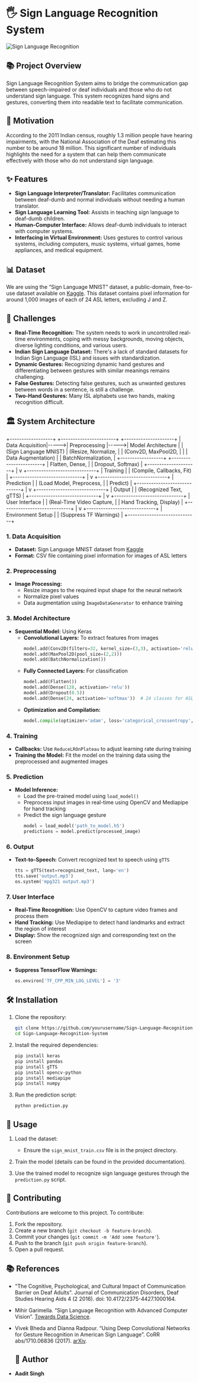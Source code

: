 # 🖐️ Sign Language Recognition System

![Sign Language Recognition](https://github.com/AaditSingh/Sign-Language-Recognition-System/blob/6bb7ed21b8499b042e8cebb9a16fc7a5d05fbb56/asl_sign.png)

## 📚 Project Overview

Sign Language Recognition System aims to bridge the communication gap between speech-impaired or deaf individuals and those who do not understand sign language. This system recognizes hand signs and gestures, converting them into readable text to facilitate communication.

## 🎯 Motivation

According to the 2011 Indian census, roughly 1.3 million people have hearing impairments, with the National Association of the Deaf estimating this number to be around 18 million. This significant number of individuals highlights the need for a system that can help them communicate effectively with those who do not understand sign language.

## ✨ Features

- **Sign Language Interpreter/Translator:** Facilitates communication between deaf-dumb and normal individuals without needing a human translator.
- **Sign Language Learning Tool:** Assists in teaching sign language to deaf-dumb children.
- **Human-Computer Interface:** Allows deaf-dumb individuals to interact with computer systems.
- **Interfacing in Virtual Environment:** Uses gestures to control various systems, including computers, music systems, virtual games, home appliances, and medical equipment.

## 📊 Dataset

We are using the “Sign Language MNIST” dataset, a public-domain, free-to-use dataset available on [Kaggle](https://www.kaggle.com/datasets/datamunge/sign-language-mnist). This dataset contains pixel information for around 1,000 images of each of 24 ASL letters, excluding J and Z.

## 🚧 Challenges

- **Real-Time Recognition:** The system needs to work in uncontrolled real-time environments, coping with messy backgrounds, moving objects, diverse lighting conditions, and various users.
- **Indian Sign Language Dataset:** There's a lack of standard datasets for Indian Sign Language (ISL) and issues with standardization.
- **Dynamic Gestures:** Recognizing dynamic hand gestures and differentiating between gestures with similar meanings remains challenging.
- **False Gestures:** Detecting false gestures, such as unwanted gestures between words in a sentence, is still a challenge.
- **Two-Hand Gestures:** Many ISL alphabets use two hands, making recognition difficult.

## 🏛️ System Architecture

+------------------+       +-----------------------+       +---------------------+
|  Data Acquisition|----->|      Preprocessing     |----->|   Model Architecture |
| (Sign Language MNIST)   | (Resize, Normalize,    |       | (Conv2D, MaxPool2D,  |
|                          |  Data Augmentation)   |       |  BatchNormalization, |
+------------------+       +-----------------------+       |  Flatten, Dense,     |
                                                           |  Dropout, Softmax)   |
                                                           +---------------------+
                                                                    |
                                                                    v
                                                    +-----------------------------+
                                                    |          Training           |
                                                    | (Compile, Callbacks, Fit)   |
                                                    +-----------------------------+
                                                                    |
                                                                    v
                                                    +-----------------------------+
                                                    |         Prediction          |
                                                    | (Load Model, Preprocess,    |
                                                    |  Predict)                   |
                                                    +-----------------------------+
                                                                    |
                                                                    v
                                                    +-----------------------------+
                                                    |           Output            |
                                                    | (Recognized Text, gTTS)     |
                                                    +-----------------------------+
                                                                    |
                                                                    v
                                                    +-----------------------------+
                                                    |       User Interface        |
                                                    | (Real-Time Video Capture,   |
                                                    |  Hand Tracking, Display)    |
                                                    +-----------------------------+
                                                                    |
                                                                    v
                                                    +-----------------------------+
                                                    |      Environment Setup      |
                                                    | (Suppress TF Warnings)      |
                                                    +-----------------------------+


### 1. Data Acquisition
- **Dataset:** Sign Language MNIST dataset from [Kaggle](https://www.kaggle.com/datasets/datamunge/sign-language-mnist)
- **Format:** CSV file containing pixel information for images of ASL letters

### 2. Preprocessing
- **Image Processing:**
  - Resize images to the required input shape for the neural network
  - Normalize pixel values
  - Data augmentation using `ImageDataGenerator` to enhance training

### 3. Model Architecture
- **Sequential Model:** Using Keras
  - **Convolutional Layers:** To extract features from images
    ```python
    model.add(Conv2D(filters=32, kernel_size=(3,3), activation='relu', input_shape=(28,28,1)))
    model.add(MaxPool2D(pool_size=(2,2)))
    model.add(BatchNormalization())
    ```
  - **Fully Connected Layers:** For classification
    ```python
    model.add(Flatten())
    model.add(Dense(128, activation='relu'))
    model.add(Dropout(0.5))
    model.add(Dense(24, activation='softmax'))  # 24 classes for ASL letters
    ```
  - **Optimization and Compilation:**
    ```python
    model.compile(optimizer='adam', loss='categorical_crossentropy', metrics=['accuracy'])
    ```

### 4. Training
- **Callbacks:** Use `ReduceLROnPlateau` to adjust learning rate during training
- **Training the Model:** Fit the model on the training data using the preprocessed and augmented images

### 5. Prediction
- **Model Inference:**
  - Load the pre-trained model using `load_model()`
  - Preprocess input images in real-time using OpenCV and Mediapipe for hand tracking
  - Predict the sign language gesture
    ```python
    model = load_model('path_to_model.h5')
    predictions = model.predict(processed_image)
    ```

### 6. Output
- **Text-to-Speech:** Convert recognized text to speech using `gTTS`
  ```python
  tts = gTTS(text=recognized_text, lang='en')
  tts.save('output.mp3')
  os.system('mpg321 output.mp3')
  ```

### 7. User Interface
- **Real-Time Recognition:** Use OpenCV to capture video frames and process them
- **Hand Tracking:** Use Mediapipe to detect hand landmarks and extract the region of interest
- **Display:** Show the recognized sign and corresponding text on the screen

### 8. Environment Setup
- **Suppress TensorFlow Warnings:**
  ```python
  os.environ['TF_CPP_MIN_LOG_LEVEL'] = '3'
  ```

## 🛠️ Installation

1. Clone the repository:
   ```bash
   git clone https://github.com/yourusername/Sign-Language-Recognition-System.git
   cd Sign-Language-Recognition-System
   ```

2. Install the required dependencies:
   ```bash
   pip install keras
   pip install pandas
   pip install gTTS
   pip install opencv-python
   pip install mediapipe
   pip install numpy

   ```

3. Run the prediction script:
   ```bash
   python prediction.py
   ```

## 🚀 Usage

1. Load the dataset:
   - Ensure the `sign_mnist_train.csv` file is in the project directory.
   
2. Train the model (details can be found in the provided documentation).

3. Use the trained model to recognize sign language gestures through the `prediction.py` script.

## 🤝 Contributing

Contributions are welcome to this project. To contribute:

1. Fork the repository.
2. Create a new branch (`git checkout -b feature-branch`).
3. Commit your changes (`git commit -m 'Add some feature'`).
4. Push to the branch (`git push origin feature-branch`).
5. Open a pull request.

## 📚 References

- "The Cognitive, Psychological, and Cultural Impact of Communication Barrier on Deaf Adults". Journal of Communication Disorders, Deaf Studies Hearing Aids 4 (2 2016). doi: 10.4172/2375-4427.1000164.
- Mihir Garimella. “Sign Language Recognition with Advanced Computer Vision”. [Towards Data Science](https://towardsdatascience.com/sign-language-recognition-with-advanced-computer-vision-7b74f20f3442).
- Vivek Bheda and Dianna Radpour. “Using Deep Convolutional Networks for Gesture Recognition in American Sign Language”. CoRR abs/1710.06836 (2017). [arXiv](http://arxiv.org/abs/1710.06836).

  ## 👤 Author
- **Aadit Singh**
